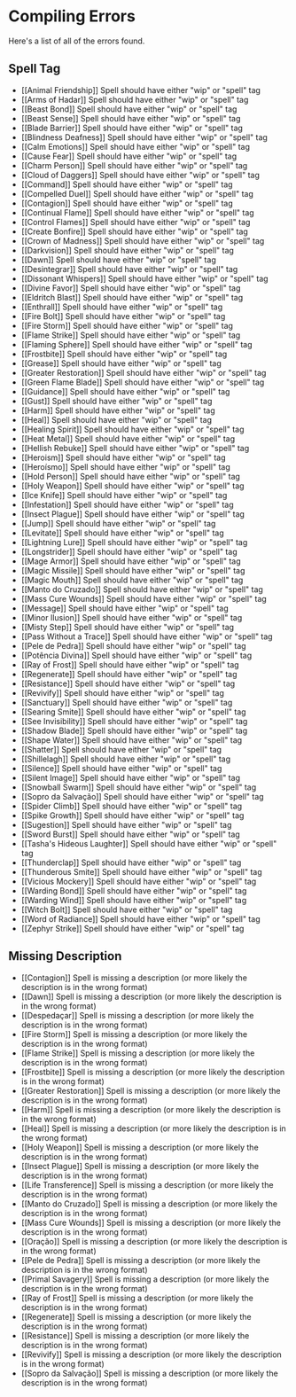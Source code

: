 # Compiling Errors
Here's a list of all of the errors found.

## Spell Tag
- [[Animal Friendship]] Spell should have either "wip" or "spell" tag
- [[Arms of Hadar]] Spell should have either "wip" or "spell" tag
- [[Beast Bond]] Spell should have either "wip" or "spell" tag
- [[Beast Sense]] Spell should have either "wip" or "spell" tag
- [[Blade Barrier]] Spell should have either "wip" or "spell" tag
- [[Blindness Deafness]] Spell should have either "wip" or "spell" tag
- [[Calm Emotions]] Spell should have either "wip" or "spell" tag
- [[Cause Fear]] Spell should have either "wip" or "spell" tag
- [[Charm Person]] Spell should have either "wip" or "spell" tag
- [[Cloud of Daggers]] Spell should have either "wip" or "spell" tag
- [[Command]] Spell should have either "wip" or "spell" tag
- [[Compelled Duel]] Spell should have either "wip" or "spell" tag
- [[Contagion]] Spell should have either "wip" or "spell" tag
- [[Continual Flame]] Spell should have either "wip" or "spell" tag
- [[Control Flames]] Spell should have either "wip" or "spell" tag
- [[Create Bonfire]] Spell should have either "wip" or "spell" tag
- [[Crown of Madness]] Spell should have either "wip" or "spell" tag
- [[Darkvision]] Spell should have either "wip" or "spell" tag
- [[Dawn]] Spell should have either "wip" or "spell" tag
- [[Desintegrar]] Spell should have either "wip" or "spell" tag
- [[Dissonant Whispers]] Spell should have either "wip" or "spell" tag
- [[Divine Favor]] Spell should have either "wip" or "spell" tag
- [[Eldritch Blast]] Spell should have either "wip" or "spell" tag
- [[Enthrall]] Spell should have either "wip" or "spell" tag
- [[Fire Bolt]] Spell should have either "wip" or "spell" tag
- [[Fire Storm]] Spell should have either "wip" or "spell" tag
- [[Flame Strike]] Spell should have either "wip" or "spell" tag
- [[Flaming Sphere]] Spell should have either "wip" or "spell" tag
- [[Frostbite]] Spell should have either "wip" or "spell" tag
- [[Grease]] Spell should have either "wip" or "spell" tag
- [[Greater Restoration]] Spell should have either "wip" or "spell" tag
- [[Green Flame Blade]] Spell should have either "wip" or "spell" tag
- [[Guidance]] Spell should have either "wip" or "spell" tag
- [[Gust]] Spell should have either "wip" or "spell" tag
- [[Harm]] Spell should have either "wip" or "spell" tag
- [[Heal]] Spell should have either "wip" or "spell" tag
- [[Healing Spirit]] Spell should have either "wip" or "spell" tag
- [[Heat Metal]] Spell should have either "wip" or "spell" tag
- [[Hellish Rebuke]] Spell should have either "wip" or "spell" tag
- [[Heroism]] Spell should have either "wip" or "spell" tag
- [[Heroísmo]] Spell should have either "wip" or "spell" tag
- [[Hold Person]] Spell should have either "wip" or "spell" tag
- [[Holy Weapon]] Spell should have either "wip" or "spell" tag
- [[Ice Knife]] Spell should have either "wip" or "spell" tag
- [[Infestation]] Spell should have either "wip" or "spell" tag
- [[Insect Plague]] Spell should have either "wip" or "spell" tag
- [[Jump]] Spell should have either "wip" or "spell" tag
- [[Levitate]] Spell should have either "wip" or "spell" tag
- [[Lightning Lure]] Spell should have either "wip" or "spell" tag
- [[Longstrider]] Spell should have either "wip" or "spell" tag
- [[Mage Armor]] Spell should have either "wip" or "spell" tag
- [[Magic Missile]] Spell should have either "wip" or "spell" tag
- [[Magic Mouth]] Spell should have either "wip" or "spell" tag
- [[Manto do Cruzado]] Spell should have either "wip" or "spell" tag
- [[Mass Cure Wounds]] Spell should have either "wip" or "spell" tag
- [[Message]] Spell should have either "wip" or "spell" tag
- [[Minor Ilusion]] Spell should have either "wip" or "spell" tag
- [[Misty Step]] Spell should have either "wip" or "spell" tag
- [[Pass Without a Trace]] Spell should have either "wip" or "spell" tag
- [[Pele de Pedra]] Spell should have either "wip" or "spell" tag
- [[Potência Divina]] Spell should have either "wip" or "spell" tag
- [[Ray of Frost]] Spell should have either "wip" or "spell" tag
- [[Regenerate]] Spell should have either "wip" or "spell" tag
- [[Resistance]] Spell should have either "wip" or "spell" tag
- [[Revivify]] Spell should have either "wip" or "spell" tag
- [[Sanctuary]] Spell should have either "wip" or "spell" tag
- [[Searing Smite]] Spell should have either "wip" or "spell" tag
- [[See Invisibility]] Spell should have either "wip" or "spell" tag
- [[Shadow Blade]] Spell should have either "wip" or "spell" tag
- [[Shape Water]] Spell should have either "wip" or "spell" tag
- [[Shatter]] Spell should have either "wip" or "spell" tag
- [[Shillelagh]] Spell should have either "wip" or "spell" tag
- [[Silence]] Spell should have either "wip" or "spell" tag
- [[Silent Image]] Spell should have either "wip" or "spell" tag
- [[Snowball Swarm]] Spell should have either "wip" or "spell" tag
- [[Sopro da Salvação]] Spell should have either "wip" or "spell" tag
- [[Spider Climb]] Spell should have either "wip" or "spell" tag
- [[Spike Growth]] Spell should have either "wip" or "spell" tag
- [[Sugestion]] Spell should have either "wip" or "spell" tag
- [[Sword Burst]] Spell should have either "wip" or "spell" tag
- [[Tasha's Hideous Laughter]] Spell should have either "wip" or "spell" tag
- [[Thunderclap]] Spell should have either "wip" or "spell" tag
- [[Thunderous Smite]] Spell should have either "wip" or "spell" tag
- [[Vicious Mockery]] Spell should have either "wip" or "spell" tag
- [[Warding Bond]] Spell should have either "wip" or "spell" tag
- [[Warding Wind]] Spell should have either "wip" or "spell" tag
- [[Witch Bolt]] Spell should have either "wip" or "spell" tag
- [[Word of Radiance]] Spell should have either "wip" or "spell" tag
- [[Zephyr Strike]] Spell should have either "wip" or "spell" tag

## Missing Description
- [[Contagion]] Spell is missing a description (or more likely the description is in the wrong format)
- [[Dawn]] Spell is missing a description (or more likely the description is in the wrong format)
- [[Despedaçar]] Spell is missing a description (or more likely the description is in the wrong format)
- [[Fire Storm]] Spell is missing a description (or more likely the description is in the wrong format)
- [[Flame Strike]] Spell is missing a description (or more likely the description is in the wrong format)
- [[Frostbite]] Spell is missing a description (or more likely the description is in the wrong format)
- [[Greater Restoration]] Spell is missing a description (or more likely the description is in the wrong format)
- [[Harm]] Spell is missing a description (or more likely the description is in the wrong format)
- [[Heal]] Spell is missing a description (or more likely the description is in the wrong format)
- [[Holy Weapon]] Spell is missing a description (or more likely the description is in the wrong format)
- [[Insect Plague]] Spell is missing a description (or more likely the description is in the wrong format)
- [[Life Transference]] Spell is missing a description (or more likely the description is in the wrong format)
- [[Manto do Cruzado]] Spell is missing a description (or more likely the description is in the wrong format)
- [[Mass Cure Wounds]] Spell is missing a description (or more likely the description is in the wrong format)
- [[Oração]] Spell is missing a description (or more likely the description is in the wrong format)
- [[Pele de Pedra]] Spell is missing a description (or more likely the description is in the wrong format)
- [[Primal Savagery]] Spell is missing a description (or more likely the description is in the wrong format)
- [[Ray of Frost]] Spell is missing a description (or more likely the description is in the wrong format)
- [[Regenerate]] Spell is missing a description (or more likely the description is in the wrong format)
- [[Resistance]] Spell is missing a description (or more likely the description is in the wrong format)
- [[Revivify]] Spell is missing a description (or more likely the description is in the wrong format)
- [[Sopro da Salvação]] Spell is missing a description (or more likely the description is in the wrong format)